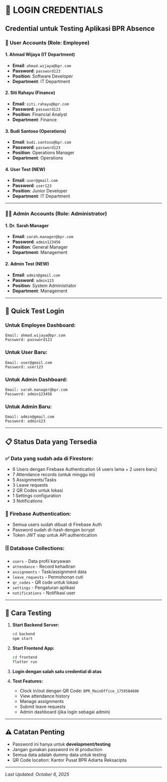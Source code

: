 # 🔑 LOGIN CREDENTIALS

## Credential untuk Testing Aplikasi BPR Absence

### 👤 **User Accounts (Role: Employee)**

#### 1. Ahmad Wijaya (IT Department)
- **Email**: `ahmad.wijaya@bpr.com`
- **Password**: `password123`
- **Position**: Software Developer
- **Department**: IT Department

#### 2. Siti Rahayu (Finance)
- **Email**: `siti.rahayu@bpr.com`
- **Password**: `password123`
- **Position**: Financial Analyst
- **Department**: Finance

#### 3. Budi Santoso (Operations)
- **Email**: `budi.santoso@bpr.com`
- **Password**: `password123`
- **Position**: Operations Manager
- **Department**: Operations

#### 4. User Test (NEW)
- **Email**: `user@gmail.com`
- **Password**: `user123`
- **Position**: Junior Developer
- **Department**: IT Department

---

### 👨‍💼 **Admin Accounts (Role: Administrator)**

#### 1. Dr. Sarah Manager
- **Email**: `sarah.manager@bpr.com`
- **Password**: `admin123456`
- **Position**: General Manager
- **Department**: Management

#### 2. Admin Test (NEW)
- **Email**: `admin@gmail.com`
- **Password**: `admin123`
- **Position**: System Administrator
- **Department**: Management

---

## 🎯 **Quick Test Login**

### Untuk Employee Dashboard:
```
Email: ahmad.wijaya@bpr.com
Password: password123
```

### Untuk User Baru:
```
Email: user@gmail.com
Password: user123
```

### Untuk Admin Dashboard:
```
Email: sarah.manager@bpr.com
Password: admin123456
```

### Untuk Admin Baru:
```
Email: admin@gmail.com
Password: admin123
```

---

## 📋 **Status Data yang Tersedia**

### ✅ **Data yang sudah ada di Firestore:**
- 6 Users dengan Firebase Authentication (4 users lama + 2 users baru)
- 7 Attendance records (untuk minggu ini)
- 5 Assignments/Tasks
- 3 Leave requests
- 2 QR Codes untuk lokasi
- 1 Settings configuration
- 3 Notifications

### 🔐 **Firebase Authentication:**
- Semua users sudah dibuat di Firebase Auth
- Password sudah di-hash dengan bcrypt
- Token JWT siap untuk API authentication

### 🗄️ **Database Collections:**
- `users` - Data profil karyawan
- `attendance` - Record kehadiran
- `assignments` - Task/assignment data
- `leave_requests` - Permohonan cuti
- `qr_codes` - QR code untuk lokasi
- `settings` - Pengaturan aplikasi
- `notifications` - Notifikasi user

---

## 🚀 **Cara Testing**

1. **Start Backend Server:**
   ```bash
   cd backend
   npm start
   ```

2. **Start Frontend App:**
   ```bash
   cd frontend
   flutter run
   ```

3. **Login dengan salah satu credential di atas**

4. **Test Features:**
   - Clock in/out dengan QR Code: `BPR_MainOffice_1759584606`
   - View attendance history
   - Manage assignments
   - Submit leave requests
   - Admin dashboard (jika login sebagai admin)

---

## ⚠️ **Catatan Penting**

- Password ini hanya untuk **development/testing**
- Jangan gunakan password ini di production
- Semua data adalah dummy data untuk testing
- QR Code location: Kantor Pusat BPR Adiarta Reksacipta

---

*Last Updated: October 6, 2025*